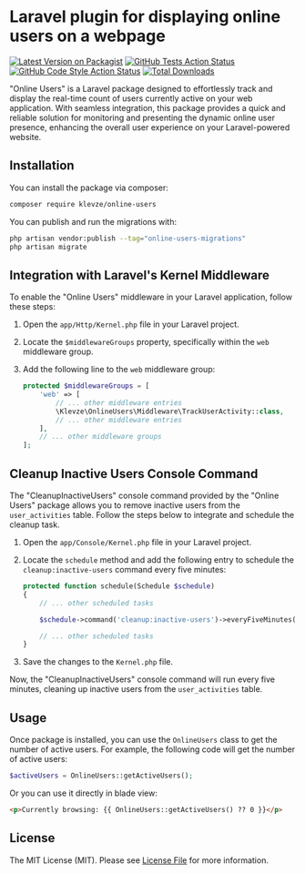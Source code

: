 # Laravel plugin for displaying online users on a webpage

[![Latest Version on Packagist](https://img.shields.io/packagist/v/klevze/online-users.svg?style=flat-square)](https://packagist.org/packages/klevze/online-users)
[![GitHub Tests Action Status](https://img.shields.io/github/actions/workflow/status/klevze/online-users/run-tests.yml?branch=main&label=tests&style=flat-square)](https://github.com/klevze/online-users/actions?query=workflow%3Arun-tests+branch%3Amain)
[![GitHub Code Style Action Status](https://img.shields.io/github/actions/workflow/status/klevze/online-users/fix-php-code-style-issues.yml?branch=main&label=code%20style&style=flat-square)](https://github.com/klevze/online-users/actions?query=workflow%3A"Fix+PHP+code+style+issues"+branch%3Amain)
[![Total Downloads](https://img.shields.io/packagist/dt/klevze/online-users.svg?style=flat-square)](https://packagist.org/packages/klevze/online-users)

"Online Users" is a Laravel package designed to effortlessly track and display the real-time count of users currently active on your web application. With seamless integration, this package provides a quick and reliable solution for monitoring and presenting the dynamic online user presence, enhancing the overall user experience on your Laravel-powered website.

## Installation

You can install the package via composer:

```bash
composer require klevze/online-users
```

You can publish and run the migrations with:

```bash
php artisan vendor:publish --tag="online-users-migrations"
php artisan migrate
```

## Integration with Laravel's Kernel Middleware

To enable the "Online Users" middleware in your Laravel application, follow these steps:

1. Open the `app/Http/Kernel.php` file in your Laravel project.

2. Locate the `$middlewareGroups` property, specifically within the `web` middleware group.

3. Add the following line to the `web` middleware group:

   ```php
   protected $middlewareGroups = [
       'web' => [
           // ... other middleware entries
           \Klevze\OnlineUsers\Middleware\TrackUserActivity::class,
           // ... other middleware entries
       ],
       // ... other middleware groups
   ];
    ```

## Cleanup Inactive Users Console Command

The "CleanupInactiveUsers" console command provided by the "Online Users" package allows you to remove inactive users from the `user_activities` table. Follow the steps below to integrate and schedule the cleanup task.

1. Open the `app/Console/Kernel.php` file in your Laravel project.

2. Locate the `schedule` method and add the following entry to schedule the `cleanup:inactive-users` command every five minutes:

    ```php
    protected function schedule(Schedule $schedule)
    {
        // ... other scheduled tasks

        $schedule->command('cleanup:inactive-users')->everyFiveMinutes();

        // ... other scheduled tasks
    }
    ```

3. Save the changes to the `Kernel.php` file.

Now, the "CleanupInactiveUsers" console command will run every five minutes, cleaning up inactive users from the `user_activities` table.

## Usage

Once package is installed, you can use the `OnlineUsers` class to get the number of active users. For example, the following code will get the number of active users:

```php
$activeUsers = OnlineUsers::getActiveUsers();
```

Or you can use it directly in blade view:

```html
<p>Currently browsing: {{ OnlineUsers::getActiveUsers() ?? 0 }}</p>
```

## License

The MIT License (MIT). Please see [License File](LICENSE.md) for more information.
